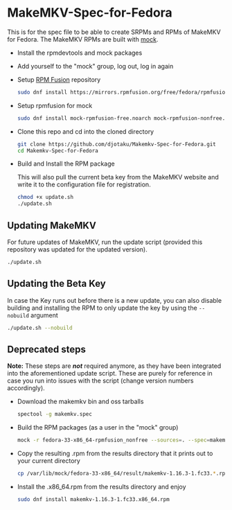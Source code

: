 # MakeMKV-Spec-for-Fedora

This is for the spec file to be able to create SRPMs and RPMs of MakeMKV for Fedora. The MakeMKV RPMs are built with [mock](https://github.com/rpm-software-management/mock/).

- Install the rpmdevtools and mock packages
- Add yourself to the "mock" group, log out, log in again
- Setup [RPM Fusion](https://rpmfusion.org/Configuration) repository

  ```bash
  sudo dnf install https://mirrors.rpmfusion.org/free/fedora/rpmfusion-free-release-$(rpm -E %fedora).noarch.rpm https://mirrors.rpmfusion.org/nonfree/fedora/rpmfusion-nonfree-release-$(rpm -E %fedora).noarch.rpm
  ```

- Setup rpmfusion for mock

  ```bash
  sudo dnf install mock-rpmfusion-free.noarch mock-rpmfusion-nonfree.noarch
  ```

- Clone this repo and cd into the cloned directory

  ```bash
  git clone https://github.com/djotaku/Makemkv-Spec-for-Fedora.git
  cd Makemkv-Spec-for-Fedora
  ```

- Build and Install the RPM package

  This will also pull the current beta key from the MakeMKV website and write it to the configuration file for registration.

  ```bash
  chmod +x update.sh
  ./update.sh
  ```

## Updating MakeMKV

For future updates of MakeMKV, run the update script (provided this repository was updated for the updated version).

 ```bash
 ./update.sh
 ```

## Updating the Beta Key

In case the Key runs out before there is a new update, you can also disable building and installing the RPM to only update the key by using the `--nobuild` argument

 ```bash
 ./update.sh --nobuild
 ```

## Deprecated steps

**Note:** These steps are ***not*** required anymore, as they have been integrated into the aforementioned update script. These are purely for reference in case you run into issues with the script (change version numbers accordingly).

- Download the makemkv bin and oss tarballs

  ```bash
  spectool -g makemkv.spec
  ```

- Build the RPM packages (as a user in the "mock" group)

  ```bash
  mock -r fedora-33-x86_64-rpmfusion_nonfree --sources=. --spec=makemkv.spec
  ```

- Copy the resulting .rpm from the results directory that it prints out to your current directory

  ```bash
  cp /var/lib/mock/fedora-33-x86_64/result/makemkv-1.16.3-1.fc33.*.rpm .
  ```

- Install the .x86_64.rpm from the results directory and enjoy

  ```bash
  sudo dnf install makemkv-1.16.3-1.fc33.x86_64.rpm
  ```
